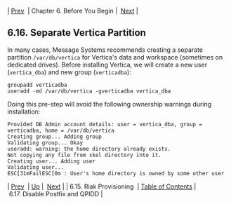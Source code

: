 | [Prev](byb.riak_provisioning)  | Chapter 6. Before You Begin |  [Next](byb.disable_postfix) |

## 6.16. Separate Vertica Partition

In many cases, Message Systems recommends creating a separate partition `/var/db/vertica` for Vertica's data and workspace (sometimes on dedicated drives). Before installing Vertica, we will create a new user (`vertica_dba`) and new group (`verticadba`):

```
groupadd verticadba
useradd -md /var/db/vertica -gverticadba vertica_dba
```

Doing this pre-step will avoid the following ownership warnings during installation:

```
Provided DB Admin account details: user = vertica_dba, group = verticadba, home = /var/db/vertica
Creating group... Adding group
Validating group... Okay
useradd: warning: the home directory already exists.
Not copying any file from skel directory into it.
Creating user... Adding user
Validating user...
ESC[31mFailESC[0m : User's home directory is owned by some other user
```

| [Prev](byb.riak_provisioning)  | [Up](before_you_begin) |  [Next](byb.disable_postfix) |
| 6.15. Riak Provisioning  | [Table of Contents](index) |  6.17. Disable Postfix and QPIDD |


